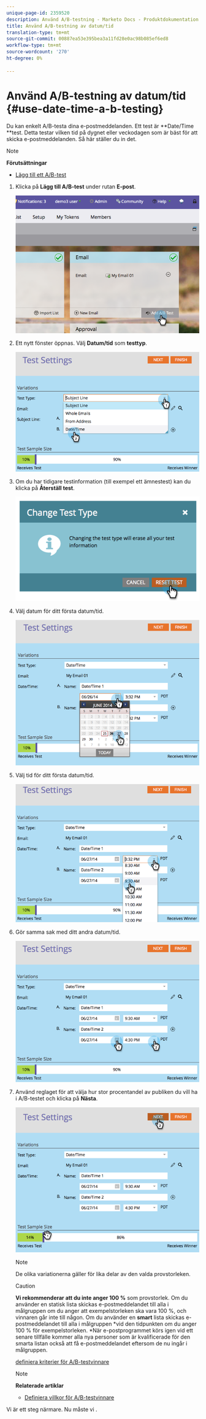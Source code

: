 ```yaml
---
unique-page-id: 2359520
description: Använd A/B-testning - Marketo Docs - Produktdokumentation
title: Använd A/B-testning av datum/tid
translation-type: tm+mt
source-git-commit: 00887ea53e395bea3a11fd28e0ac98b085ef6ed8
workflow-type: tm+mt
source-wordcount: '270'
ht-degree: 0%

---
```



# Använd A/B-testning av datum/tid {#use-date-time-a-b-testing}

Du kan enkelt A/B-testa dina e-postmeddelanden. Ett test är **Date/Time **test. Detta testar vilken tid på dygnet eller veckodagen som är bäst för att skicka e-postmeddelanden. Så här ställer du in det.

>[!NOTE]
>
>**Förutsättningar**
>
>* [Lägg till ett A/B-test](add-an-a-b-test.md)

>



1. Klicka på **Lägg till A/B-test** under rutan **E-post**.

   ![](assets/image2014-9-12-15-3a41-3a3.png)

1. Ett nytt fönster öppnas. Välj **Datum/tid** som **testtyp**.

   ![](assets/image2014-9-12-15-3a41-3a12.png)

1. Om du har tidigare testinformation (till exempel ett ämnestest) kan du klicka på **Återställ test**.

   ![](assets/image2014-9-12-15-3a41-3a19.png)

1. Välj datum för ditt första datum/tid.

   ![](assets/image2014-9-12-15-3a41-3a26.png)

1. Välj tid för ditt första datum/tid.

   ![](assets/image2014-9-12-15-3a41-3a33.png)

1. Gör samma sak med ditt andra datum/tid.

   ![](assets/image2014-9-12-15-3a41-3a40.png)

1. Använd reglaget för att välja hur stor procentandel av publiken du vill ha i A/B-testet och klicka på **Nästa**.

   ![](assets/image2014-9-12-15-3a41-3a53.png)

   >[!NOTE]
   >
   >De olika variationerna gäller för lika delar av den valda provstorleken.

   >[!CAUTION]
   >
   >**Vi rekommenderar att du inte anger 100 %** som provstorlek. Om du använder en statisk lista skickas e-postmeddelandet till alla i målgruppen om du anger att exempelstorleken ska vara 100 %, och vinnaren går inte till någon. Om du använder en **smart** lista skickas e-postmeddelandet till alla i målgruppen *vid den tidpunkten om du anger 100 % för exempelstorleken. *När e-postprogrammet körs igen vid ett senare tillfälle kommer alla nya personer som är kvalificerade för den smarta listan också att få e-postmeddelandet eftersom de nu ingår i målgruppen.

   [definiera kriterier för A/B-testvinnare](define-the-a-b-test-winner-criteria.md)

   >[!NOTE]
   >
   >**Relaterade artiklar**
   >
   >    
   >    
   >    * [Definiera villkor för A/B-testvinnare](define-the-a-b-test-winner-criteria.md)


Vi är ett steg närmare. Nu måste vi .